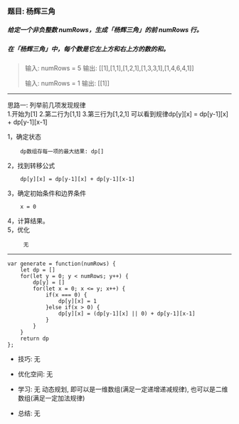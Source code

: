 
### 题目: 杨辉三角

##### 给定一个非负整数 numRows，生成「杨辉三角」的前 numRows 行。
##### 在「杨辉三角」中，每个数是它左上方和右上方的数的和。

> 输入: numRows = 5
  输出: [[1],[1,1],[1,2,1],[1,3,3,1],[1,4,6,4,1]]
>
> 输入: numRows = 1
  输出: [[1]]

---

思路一: 列举前几项发现规律  
1.开始为[1]
2.第二行为[1,1]
3.第三行为[1,2,1]
可以看到规律dp[y][x] = dp[y-1][x] + dp[y-1][x-1]

1，确定状态  
```
    dp数组存每一项的最大结果: dp[]  
```
2，找到转移公式  
```
    dp[y][x] = dp[y-1][x] + dp[y-1][x-1]
```
3，确定初始条件和边界条件  
```
    x = 0
```
4，计算结果。  
5，优化  
```
     无
```

---

```
var generate = function(numRows) {
    let dp = []
    for(let y = 0; y < numRows; y++) {
        dp[y] = []
        for(let x = 0; x <= y; x++) {
            if(x === 0) {
                dp[y][x] = 1
            }else if(x > 0) {
                dp[y][x] = (dp[y-1][x] || 0) + dp[y-1][x-1]
            }
        }
    }
    return dp
};
```

* 技巧: 无 

* 优化空间: 无

* 学习: 无
动态规划, 即可以是一维数组(满足一定递增递减规律), 也可以是二维数组(满足一定加法规律)

* 总结: 无
